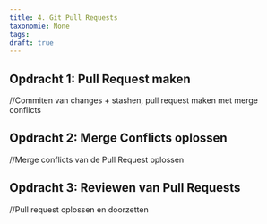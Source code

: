 ```yaml
---
title: 4. Git Pull Requests
taxonomie: None
tags: 
draft: true
---
```

## Opdracht 1: Pull Request maken
//Commiten van changes + stashen, pull request maken met merge conflicts


## Opdracht 2: Merge Conflicts oplossen
//Merge conflicts van de Pull Request oplossen

## Opdracht 3: Reviewen van Pull Requests
//Pull request oplossen en doorzetten